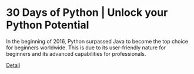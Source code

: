 # 30 Days of Python | Unlock your Python Potential

In the beginning of 2016, Python surpassed Java to become the top choice for beginners worldwide. This is due to its user-friendly nature for beginners and its advanced capabilities for professionals. 

[Detail](https://eduitfree.com/QCTq)